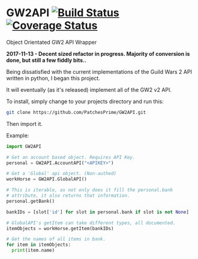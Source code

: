 # GW2API [![Build Status](https://travis-ci.org/PatchesPrime/GW2API.svg?branch=master)](https://travis-ci.org/PatchesPrime/GW2API) [![Coverage Status](https://coveralls.io/repos/github/PatchesPrime/GW2API/badge.svg?branch=master)](https://coveralls.io/github/PatchesPrime/GW2API?branch=master)
Object Orientated GW2 API Wrapper

**2017-11-13 - Decent sized refactor in progress. Majority of conversion is done, but still a few fiddly bits..**

Being dissatisfied with the current implementations of the Guild Wars 2 API written in python, I began this project.

It will eventually (as it's released) implement all of the GW2 v2 API.

To install, simply change to your projects directory and run this:
``` bash
git clone https://github.com/PatchesPrime/GW2API.git
```
Then import it.


Example:
``` python
import GW2API

# Get an account based object. Requires API Key.
personal = GW2API.AccountAPI("<APIKEY>")

# Get a 'Global' api object. (Non-authed)
workHorse = GW2API.GlobalAPI()

# This is iterable, as not only does it fill the personal.bank
# attribute, it also returns that information.
personal.getBank()

bankIDs = [slot['id'] for slot in personal.bank if slot is not None]

# GlobalAPI's getItem can take different types, all documented.
itemObjects = workHorse.getItem(bankIDs)

# Get the names of all items in bank.
for item in itemObjects:
  print(item.name)

```
